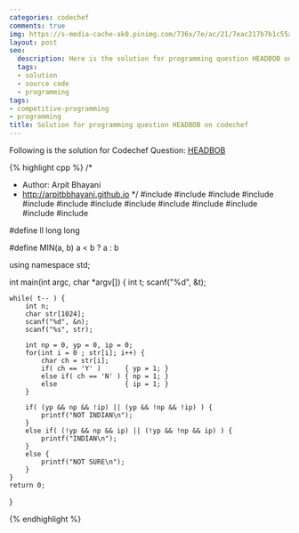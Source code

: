 ```yaml
---
categories: codechef
comments: true
img: https://s-media-cache-ak0.pinimg.com/736x/7e/ac/21/7eac217b7b1c55ab7fd56758e4e181be.jpg
layout: post
seo:
  description: Here is the solution for programming question HEADBOB on codechef
  tags:
  - solution
  - source code
  - programming
tags:
- competitive-programming
- programming
title: Solution for programming question HEADBOB on codechef
---
```


Following is the solution for Codechef Question: [HEADBOB](https://www.codechef.com/problems/HEADBOB)

{% highlight cpp %}
/*
 *  Author: Arpit Bhayani
 *  http://arpitbbhayani.github.io
 */
#include <cmath>
#include <cstdio>
#include <cstdlib>
#include <climits>
#include <deque>
#include <iostream>
#include <list>
#include <limits>
#include <map>
#include <queue>
#include <set>
#include <stack>
#include <vector>

#define ll long long

#define MIN(a, b) a < b ? a : b

using namespace std;

int main(int argc, char *argv[]) {
    int t;
    scanf("%d", &t);

    while( t-- ) {
        int n;
        char str[1024];
        scanf("%d", &n);
        scanf("%s", str);

        int np = 0, yp = 0, ip = 0;
        for(int i = 0 ; str[i]; i++) {
            char ch = str[i];
            if( ch == 'Y' )      { yp = 1; }
            else if( ch == 'N' ) { np = 1; }
            else                 { ip = 1; }
        }

        if( (yp && np && !ip) || (yp && !np && !ip) ) {
            printf("NOT INDIAN\n");
        }
        else if( (!yp && np && ip) || (!yp && !np && ip) ) {
            printf("INDIAN\n");
        }
        else {
            printf("NOT SURE\n");
        }
    }
    return 0;
}

{% endhighlight %}
